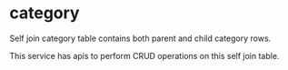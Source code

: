 # category

Self join category table contains both parent and child category rows.

This service has apis to perform CRUD operations on this self join table.
